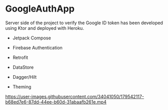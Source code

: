 # GoogleAuthApp

Server side of the project to verify the Google ID token has been developed using Ktor and deployed with Heroku.

* Jetpack Compose

* Firebase Authentication

* Retrofit

* DataStore

* Dagger/Hilt

* Theming


https://user-images.githubusercontent.com/34041050/179542117-b68ed7e6-87dd-44ee-b60d-31abaafb261e.mp4

